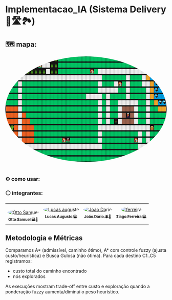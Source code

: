 # Implementacao_IA (Sistema Delivery 🛵🛣️🏞️)

## 🗺️ mapa:
<div align="center">
    <img src="https://github.com/Otto-Samuel/Implementacao_IA/blob/main/mapadomundo.png" style="border-radius: 50%"  width="750px;" height="330px" alt="Otto Samuel"/>
</div>

<br>

### ⚙️ como usar:

### ⚪ integrantes:
<table>
  <tr>
     <td align="center">
       <br>
       <a href="https://github.com/Otto-Samuel">
         <img src="https://avatars.githubusercontent.com/u/162514493?v=4" style="border-radius: 50%" width="100px;" alt="Otto Samuel"/>
         <br />
         <sub><b>Otto Samuel 💻👑</b></sub>
       </a>
     </td>
    <td align="center">
       <a href="https://github.com/LucasAugustoSS">
         <img src="https://avatars.githubusercontent.com/u/126918429?v=4" style="border-radius: 50%" width="100px;" alt="Lucas augusto"/>
         <br />
         <sub><b>Lucas Augusto 💻</b></sub>
       </a>
     </td>
    <td align="center">
       <a href="https://github.com/ElprogramadorxX">
         <img src="https://avatars.githubusercontent.com/u/134674876?v=4" style="border-radius: 50%" width="100px;" alt="Joao Dario"/>
         <br />
         <sub><b>João Dário 🪰🐞</b></sub>
       </a>
     </td>
    <td align="center">
       <a href="https://github.com/FrrTiago">
         <img src="https://avatars.githubusercontent.com/u/132114628?v=4" style="border-radius: 50%" width="100px;" alt="ferreira"/>
         <br />
         <sub><b>Tiago Ferreira 💻</b></sub>
       </a>
     </td>
     

  </tr>
</table>

## Metodologia e Métricas

Comparamos A* (admissível, caminho ótimo), A* com controle fuzzy (ajusta custo/heurística) e Busca Gulosa (não ótima). Para cada destino C1..C5 registramos:

- custo total do caminho encontrado
- nós explorados

As execuções mostram trade-off entre custo e exploração quando a ponderação fuzzy aumenta/diminui o peso heurístico.
